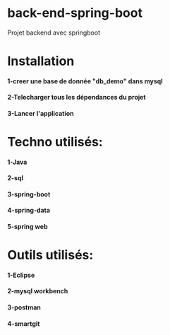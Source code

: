 # back-end-spring-boot
Projet backend avec springboot

# Installation
#### 1-creer une base de donnée "db_demo" dans mysql
#### 2-Telecharger tous les dépendances du projet
#### 3-Lancer l'application

# Techno utilisés:
#### 1-Java
#### 2-sql
#### 3-spring-boot
#### 4-spring-data
#### 5-spring web

# Outils utilisés:
#### 1-Eclipse
#### 2-mysql workbench
#### 3-postman
#### 4-smartgit



